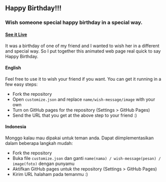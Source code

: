 ## Happy Birthday!!!

### Wish someone special happy birthday in a special way.

#### [See it Live](https://septianadi27.github.io/happy-birthday/)

It was a birthday of one of my friend and I wanted to wish her in a different and special way. So I put together this animated web page real quick to say Happy Birthday.

#### English

Feel free to use it to wish your friend if you want.
You can get it running in a few easy steps:

* Fork the repository
* Open `customize.json` and replace `name/wish-message/image` with your own
* Turn on GitHub pages for the repository (Settings > GitHub Pages)
* Send the URL that you get at the above step to your friend :)

#### Indonesia

Monggo kalau mau dipakai untuk teman anda.
Dapat diimplementasikan dalam beberapa langkah mudah:

* Fork the repository
* Buka file `customize.json` dan ganti `name(nama) / wish-message(pesan) / image(foto)` dengan punyamu
* Aktifkan GitHub pages untuk the repository (Settings > GitHub Pages)
* Kirim URL halaham pada temanmu :)
